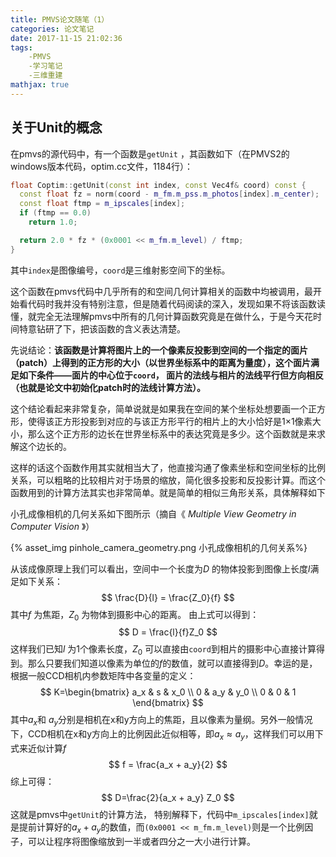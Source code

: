 ```yaml
---
title: PMVS论文随笔（1）
categories: 论文笔记
date: 2017-11-15 21:02:36
tags:
	-PMVS
	-学习笔记
	-三维重建
mathjax: true
---
```


## 关于Unit的概念

在pmvs的源代码中，有一个函数是`getUnit` ，其函数如下（在PMVS2的windows版本代码，optim.cc文件，1184行）：

```c++
float Coptim::getUnit(const int index, const Vec4f& coord) const {
  const float fz = norm(coord - m_fm.m_pss.m_photos[index].m_center);
  const float ftmp = m_ipscales[index];
  if (ftmp == 0.0)
    return 1.0;

  return 2.0 * fz * (0x0001 << m_fm.m_level) / ftmp;
}
```

其中`index`是图像编号，`coord`是三维射影空间下的坐标。

这个函数在pmvs代码中几乎所有的和空间几何计算相关的函数中均被调用，最开始看代码时我并没有特别注意，但是随着代码阅读的深入，发现如果不将该函数读懂，就完全无法理解pmvs中所有的几何计算函数究竟是在做什么，于是今天花时间特意钻研了下，把该函数的含义表达清楚。

先说结论：**该函数是计算将图片上的一个像素反投影到空间的一个指定的面片（patch）上得到的正方形的大小（以世界坐标系中的距离为量度），这个面片满足如下条件——面片的中心位于`coord`， 面片的法线与相片的法线平行但方向相反（也就是论文中初始化patch时的法线计算方法）。**

<!-- more -->

这个结论看起来非常复杂，简单说就是如果我在空间的某个坐标处想要画一个正方形，使得该正方形投影到对应的与该正方形平行的相片上的大小恰好是1×1像素大小，那么这个正方形的边长在世界坐标系中的表达究竟是多少。这个函数就是来求解这个边长的。

这样的话这个函数作用其实就相当大了，他直接沟通了像素坐标和空间坐标的比例关系，可以粗略的比较相片对于场景的缩放，简化很多投影和反投影计算。而这个函数用到的计算方法其实也非常简单。就是简单的相似三角形关系，具体解释如下

小孔成像相机的几何关系如下图所示（摘自《 *Multiple View Geometry in Computer Vision* 》）

{% asset_img pinhole_camera_geometry.png 小孔成像相机的几何关系%}

从该成像原理上我们可以看出，空间中一个长度为$D$ 的物体投影到图像上长度$l$满足如下关系：
$$
\frac{D}{l} = \frac{Z_0}{f}
$$
其中$f$ 为焦距，$Z_0$ 为物体到摄影中心的距离。
由上式可以得到：
$$
D = \frac{l}{f}Z_0
$$
这样我们已知$l$ 为1个像素长度，$Z_0$ 可以直接由`coord`到相片的摄影中心直接计算得到。那么只要我们知道以像素为单位的$f$的数值，就可以直接得到$D$。幸运的是，根据一般CCD相机内参数矩阵中各变量的定义：
$$
K=\begin{bmatrix}
	a_x & s & x_0 \\
	0 & a_y & y_0 \\
	0 & 0 & 1
\end{bmatrix}
$$
其中$a_x$和 $a_y$分别是相机在x和y方向上的焦距，且以像素为量纲。另外一般情况下，CCD相机在x和y方向上的比例因此近似相等，即$a_x \approx a_y$，这样我们可以用下式来近似计算$f$
$$
f = \frac{a_x + a_y}{2}
$$
综上可得：
$$
D=\frac{2}{a_x + a_y} Z_0
$$
这就是pmvs中`getUnit`的计算方法， 特别解释下，代码中`m_ipscales[index]`就是提前计算好的$a_x+a_y$的数值，而` (0x0001 << m_fm.m_level) `则是一个比例因子，可以让程序将图像缩放到一半或者四分之一大小进行计算。